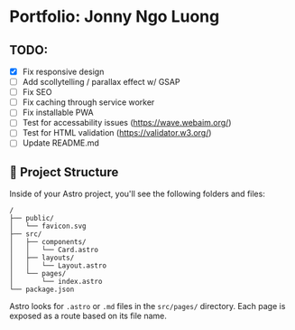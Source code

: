 # Portfolio: Jonny Ngo Luong

## TODO:

- [x] Fix responsive design
- [ ] Add scollytelling / parallax effect w/ GSAP
- [ ] Fix SEO
- [ ] Fix caching through service worker
- [ ] Fix installable PWA
- [ ] Test for accessability issues (https://wave.webaim.org/)
- [ ] Test for HTML validation (https://validator.w3.org/)
- [ ] Update README.md

## 🚀 Project Structure

Inside of your Astro project, you'll see the following folders and files:

```text
/
├── public/
│   └── favicon.svg
├── src/
│   ├── components/
│   │   └── Card.astro
│   ├── layouts/
│   │   └── Layout.astro
│   └── pages/
│       └── index.astro
└── package.json
```

Astro looks for `.astro` or `.md` files in the `src/pages/` directory. Each page is exposed as a route based on its file name.
